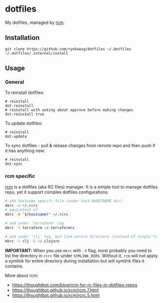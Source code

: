 # dotfiles

My dotfiles, managed by [rcm].

[rcm]: https://github.com/thoughtbot/rcm


## Installation

```shell
git clone https://github.com/rynkowsg/dotfiles ~/.dotfiles
~/.dotfiles/.internal/install
```

## Usage

### General

To reinstall dotfiles:
```shell
# reinstall
dot-reinstall
# reinstall with asking about approve before making changes
dot-reinstall true
```

To update dotfiles:
```shell
# reinstall
dot-update
```

To sync dotfiles - pull & rebase changes from remote repo and then push if it has anything new:
```shell
# reinstall
dot-sync
```

### rcm specific

[rcm] is a dotfiles (aka RC files) manager. It is a simple tool to manage dotfiles repo,
yet it support complex dotfiles configurations.

```sh
# add hostname specifc file (under host-$HOSTNAME dir)
mkrc -o ~/.rcrc
# equivalent of
mkrc -B "$(hostname)" ~/.rcrc
```

```sh
# add under 'terraform' tag
mkrc -t terraform ~/.terraformrc

# add under 'clj' tag, but link entire directory (instead of single files)
mkrc -t clj -S ~/.clojure
```

**IMPORTANT:**
When you use `mkrc` with `-S` flag, most probably you need to list the directory in `rcrc` file under `SYMLINK_DIRS`.
Without it, `rcm` will not apply a symlink for entire directory during installation but will symlink files it contains.

More about rcm:
- https://thoughtbot.com/blog/rcm-for-rc-files-in-dotfiles-repos
- https://thoughtbot.github.io/rcm/rcm.7.html
- https://thoughtbot.github.io/rcm/rcrc.5.html
